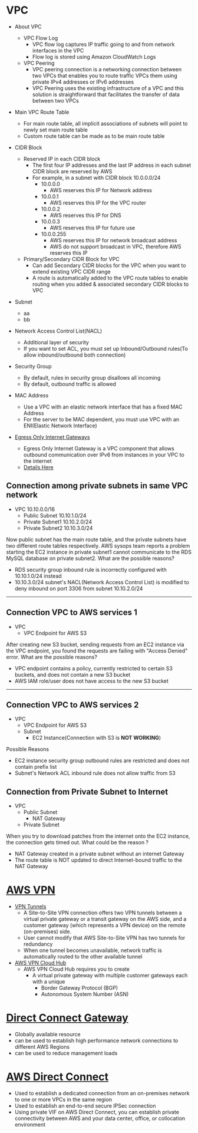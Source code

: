 # VPC
- About VPC
  - VPC Flow Log
    - VPC flow log captures IP traffic going to and from network interfaces in the VPC
    - Flow log is stored using Amazon CloudWatch Logs
  - VPC Peering 
    - VPC peering connection is a networking connection between two VPCs that enables you to route traffic VPCs them using private IPv4 addresses or IPv6 addresses
    - VPC Peering uses the existing infrastructure of a VPC and this solution is straightforward that facilitates the transfer of data between two VPCs

- Main VPC Route Table
  - For main route table, all implicit associations of subnets will point to newly set main route table
  - Custom route table can be made as to be main route table

- CIDR Block 
  - Reserved IP in each CIDR block
    - The first four IP addresses and the last IP address in each subnet CIDR block are reserved by AWS 
    - For example, in a subnet with CIDR block 10.0.0.0/24
      - 10.0.0.0
        - AWS reserves this IP for Network address
      - 10.0.0.1
        - AWS reserves this IP for the VPC router
      - 10.0.0.2
        - AWS reserves this IP for DNS 
      - 10.0.0.3
        - AWS reserves this IP for future use
      - 10.0.0.255
        - AWS reserves this IP for network broadcast address
        - AWS do not support broadcast in VPC, therefore AWS reserves this IP 
  - Primary/Secondary CIDR Block for VPC
    - Can add Secondary CIDR blocks for the VPC when you want to extend existing VPC CIDR range
    - A route is automatically added to the VPC route tables to enable routing when you added & associated secondary CIDR blocks to VPC

- Subnet
  - aa
  - bb

- Network Access Control List(NACL)
  - Additional layer of security
  - If you want to set ACL, you must set up Inbound/Outbound rules(To allow inbound/outbound both connection)

- Security Group 
  - By default, rules in security group disallows all incoming
  - By default, outbound traffic is allowed

- MAC Address
  - Use a VPC with an elastic network interface that has a fixed MAC Address
  - For the server to be MAC dependent, you must use VPC with an ENI(Elastic Network Interface)

- [Egress Only Internet Gateways](https://docs.aws.amazon.com/vpc/latest/userguide/egress-only-internet-gateway.html)
  - Egress Only Internet Gateway is a VPC component that allows outbound communication over IPv6 from instances in your VPC to the internet
  - [Details Here](https://qiita.com/miyuki_samitani/items/b1e19f55ff7bce131a9e)
 
## Connection among private subnets in same VPC network 
 
- VPC  10.10.0.0/16
  - Public Subnet    10.10.1.0/24
  - Private Subnet1  10.10.2.0/24
  - Private Subnet2  10.10.3.0/24

Now public subnet has the main route table,
and thw private subnets have two different route tables respectively. 
AWS sysops team reports a problem starting the EC2 instance in private subnet1
cannot communicate to the RDS MySQL database on private subnet2.
What are the possible reasons?

- RDS security group inbound rule is incorrectly configured with 10.10.1.0/24 instead
- 10.10.3.0/24 subnet's NACL(Network Access Control List) is modified to deny inbound on port 3306 from subnet 10.10.2.0/24

--- 

## Connection VPC to AWS services 1
- VPC
  - VPC Endpoint for AWS S3

After creating new S3 bucket, sending requests from an EC2 instance via the VPC endpoint, 
you found the requests are failing with "Access Denied" error.
What are the possible reasons?

- VPC endpoint contains a policy, currently restricted to certain S3 buckets, and does not contain a new S3 bucket
- AWS IAM role/user does not have access to the new S3 bucket

--- 

## Connection VPC to AWS services 2
- VPC
  - VPC Endpoint for AWS S3
  - Subnet
    - EC2 Instance(Connection with S3 is **NOT WORKING**)

Possible Reasons

- EC2 instance security group outbound rules are restricted and does not contain prefix list
- Subnet's Network ACL inbound rule does not allow traffic from S3

## Connection from Private Subnet to Internet
- VPC 
  - Public Subnet
    - NAT Gateway
  - Private Subnet

When you try to download patches from the internet onto the EC2 instance,
the connection gets timed out. What could be the reason ?

- NAT Gateway created in a private subnet without an internet Gateway
- The route table is NOT updated to direct Internet-bound traffic to the NAT Gateway

# [AWS VPN](https://docs.aws.amazon.com/vpn/index.html)
- [VPN Tunnels](https://docs.aws.amazon.com/vpn/latest/s2svpn/VPNTunnels.html)
  - A Site-to-Site VPN connection offers two VPN tunnels between a virtual private gateway or a transit gateway on the AWS side, and a customer gateway (which represents a VPN device) on the remote (on-premises) side.
  - User cannot modify that AWS Site-to-Site VPN has two tunnels for redundancy
  - When one tunnel becomes unavailable, network traffic is automatically routed to the other available tunnel
- [AWS VPN Cloud Hub](https://docs.aws.amazon.com/vpn/latest/s2svpn/VPN_CloudHub.html)
  - AWS VPN Cloud Hub requires you to create 
    - A virtual private gateway with multiple customer gateways each with a unique
      - Border Gateway Protocol (BGP)
      - Autonomous System Number (ASN)

# [Direct Connect Gateway](https://docs.aws.amazon.com/directconnect/latest/UserGuide/direct-connect-gateways-intro.html)

- Globally available resource
- can be used to establish high performance network connections to different AWS Regions 
- can be used to reduce management loads


# [AWS Direct Connect](https://docs.aws.amazon.com/whitepapers/latest/aws-vpc-connectivity-options/aws-direct-connect.html)

- Used to establish a dedicated connection from an on-premises network to one or more VPCs in the same region
- Used to establish an end-to-end secure IPSec connection
- Using private VIF on AWS Direct Connect, you can establish private connectivity between AWS and your data center, office, or collocation environment

